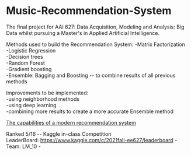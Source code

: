 # Music-Recommendation-System

The final project for AAI 627: Data Acquisition, Modeling and Analysis: Big Data whilst pursuing a Master's in Applied Artificial Intelligence.
<!-- https://moronslayer.github.io/Music-Recommendation-System/ -->


Methods used to build the Recommendation System:
-Matrix Factorization <br />
-Logistic Regression <br />
-Decision trees <br />
-Random Forest <br />
-Gradient boosting <br />
-Ensemble: Bagging and Boosting --  to combine results of all previous methods  <br />

Improvements to be implemented: <br />
-using neighborhood methods  <br />
-using deep learning <br />
-combining more results to create a more accurate Ensemble method  <br />

[The capabilities of a modern recommendation system](https://www.linkedin.com/posts/deeplearningai_the-batch-tiktoks-recommender-revealed-activity-6877004327668477952-iRtJ)

Ranked 5/16 -- Kaggle in-class Competition <br />
LeaderBoard: https://www.kaggle.com/c/2021fall-ee627/leaderboard - Team: LM_10 -  <br />

